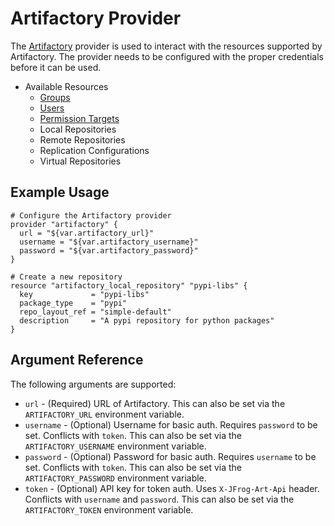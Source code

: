 # Artifactory Provider

The [Artifactory](https://jfrog.com/artifactory/) provider is used to interact with the
resources supported by Artifactory. The provider needs to be configured
with the proper credentials before it can be used.

- Available Resources
    * [Groups](r/group.md)
    * [Users](r/user.md)
    * [Permission Targets](r/permission_target.md)
    * Local Repositories
    * Remote Repositories
    * Replication Configurations
    * Virtual Repositories
    

## Example Usage

```hcl
# Configure the Artifactory provider
provider "artifactory" {
  url = "${var.artifactory_url}"
  username = "${var.artifactory_username}"
  password = "${var.artifactory_password}"
}

# Create a new repository
resource "artifactory_local_repository" "pypi-libs" {
  key             = "pypi-libs"
  package_type    = "pypi"
  repo_layout_ref = "simple-default"
  description     = "A pypi repository for python packages"
}
```

## Argument Reference

The following arguments are supported:

* `url` - (Required) URL of Artifactory. This can also be set via the `ARTIFACTORY_URL` environment variable.
* `username` - (Optional) Username for basic auth. Requires `password` to be set. Conflicts with `token`. This can also be set via the `ARTIFACTORY_USERNAME` environment variable.
* `password` - (Optional) Password for basic auth. Requires `username` to be set. Conflicts with `token`. This can also be set via the `ARTIFACTORY_PASSWORD` environment variable.
* `token` - (Optional) API key for token auth. Uses `X-JFrog-Art-Api` header. Conflicts with `username` and `password`. This can also be set via the `ARTIFACTORY_TOKEN` environment variable.
